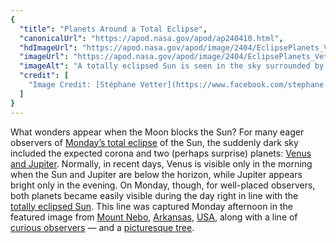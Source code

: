 ```yaml
---
{
  "title": "Planets Around a Total Eclipse",
  "canonicalUrl": "https://apod.nasa.gov/apod/ap240410.html",
  "hdImageUrl": "https://apod.nasa.gov/apod/image/2404/EclipsePlanets_Vetter_1014.jpg",
  "imageUrl": "https://apod.nasa.gov/apod/image/2404/EclipsePlanets_Vetter_960.jpg",
  "imageAlt": "A totally eclipsed Sun is seen in the sky surrounded by a bright corona. In the foreground several people watch it near a large tree. To the right of the eclipsed Sun is the bright planet Venus, while the nearly-as- bright planet Jupiter is to the left. Please see the explanation for more detailed information.",
  "credit": [
    "Image Credit: [Stéphane Vetter](https://www.facebook.com/stephane.vetter.nuitsacrees) ([Nuits sacrées](http://www.nuitsacrees.fr/))"
  ]
}
---
```


What wonders appear when the Moon blocks the Sun? For many eager observers of [Monday’s total eclipse](https://science.nasa.gov/eclipses/future-eclipses/eclipse-2024/) of the Sun, the suddenly dark sky included the expected corona and two (perhaps surprise) planets: [Venus and Jupiter](https://apod.nasa.gov/apod/ap230306.html). Normally, in recent days, Venus is visible only in the morning when the Sun and Jupiter are below the horizon, while Jupiter appears bright only in the evening. On Monday, though, for well-placed observers, both planets became easily visible during the day right in line with the [totally eclipsed Sun](https://apod.nasa.gov/apod/ap240409.html). This line was captured Monday afternoon in the featured image from [Mount Nebo](https://www.arkansasstateparks.com/parks/mount-nebo-state-park), [Arkansas](https://en.wikipedia.org/wiki/Arkansas), [USA](https://en.wikipedia.org/wiki/United_States), along with a line of [curious observers](https://www.temptationstreats.com/sites/g/files/fnmzdf3061/files/2023-02/curious-owners-hero_0.jpg) — and a [picturesque tree](https://apod.nasa.gov/apod/ap231015.html).
